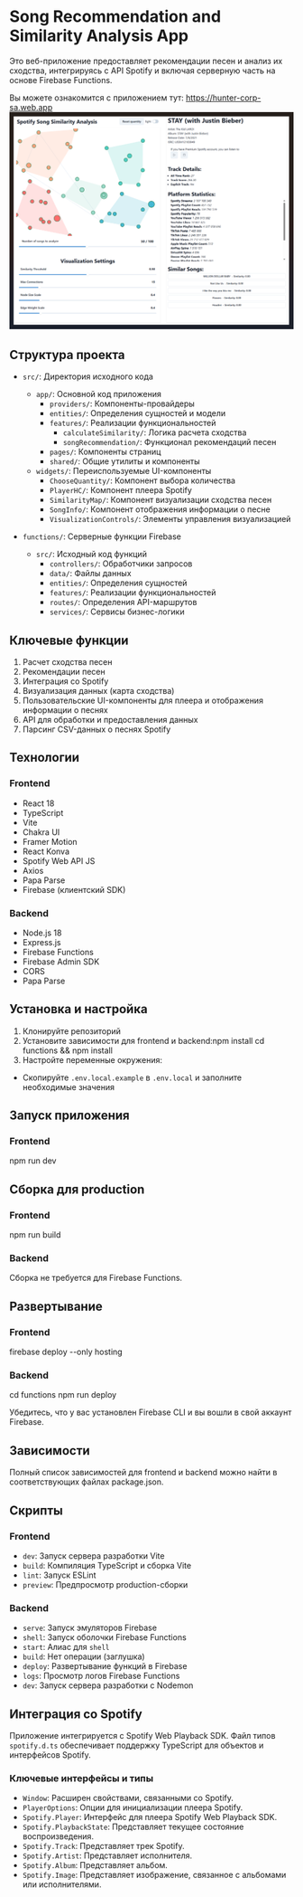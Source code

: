 
# Song Recommendation and Similarity Analysis App

Это веб-приложение предоставляет рекомендации песен и анализ их сходства, интегрируясь с API Spotify и включая серверную часть на основе Firebase Functions.

Вы можете ознакомится с приложением тут: https://hunter-corp-sa.web.app
[![HCSA](./hcsa1.png)](https://hunter-corp-sa.web.app/#)

## Структура проекта

- `src/`: Директория исходного кода
  - `app/`: Основной код приложения
    - `providers/`: Компоненты-провайдеры
    - `entities/`: Определения сущностей и модели
    - `features/`: Реализации функциональностей
      - `calculateSimilarity/`: Логика расчета сходства
      - `songRecommendation/`: Функционал рекомендаций песен
    - `pages/`: Компоненты страниц
    - `shared/`: Общие утилиты и компоненты
  - `widgets/`: Переиспользуемые UI-компоненты
    - `ChooseQuantity/`: Компонент выбора количества
    - `PlayerHC/`: Компонент плеера Spotify
    - `SimilarityMap/`: Компонент визуализации сходства песен
    - `SongInfo/`: Компонент отображения информации о песне
    - `VisualizationControls/`: Элементы управления визуализацией

- `functions/`: Серверные функции Firebase
  - `src/`: Исходный код функций
    - `controllers/`: Обработчики запросов
    - `data/`: Файлы данных
    - `entities/`: Определения сущностей
    - `features/`: Реализации функциональностей
    - `routes/`: Определения API-маршрутов
    - `services/`: Сервисы бизнес-логики

## Ключевые функции

1. Расчет сходства песен
2. Рекомендации песен
3. Интеграция со Spotify
4. Визуализация данных (карта сходства)
5. Пользовательские UI-компоненты для плеера и отображения информации о песнях
6. API для обработки и предоставления данных
7. Парсинг CSV-данных о песнях Spotify

## Технологии

### Frontend
- React 18
- TypeScript
- Vite
- Chakra UI
- Framer Motion
- React Konva
- Spotify Web API JS
- Axios
- Papa Parse
- Firebase (клиентский SDK)

### Backend
- Node.js 18
- Express.js
- Firebase Functions
- Firebase Admin SDK
- CORS
- Papa Parse

## Установка и настройка

1. Клонируйте репозиторий
2. Установите зависимости для frontend и backend:npm install
cd functions && npm install
3. Настройте переменные окружения:
- Скопируйте `.env.local.example` в `.env.local` и заполните необходимые значения

## Запуск приложения

### Frontend 
npm run dev

## Сборка для production
### Frontend
npm run build
### Backend
Сборка не требуется для Firebase Functions.

## Развертывание

### Frontend

firebase deploy --only hosting

### Backend
cd functions
npm run deploy

Убедитесь, что у вас установлен Firebase CLI и вы вошли в свой аккаунт Firebase.

## Зависимости

Полный список зависимостей для frontend и backend можно найти в соответствующих файлах package.json.

## Скрипты

### Frontend
- `dev`: Запуск сервера разработки Vite
- `build`: Компиляция TypeScript и сборка Vite
- `lint`: Запуск ESLint
- `preview`: Предпросмотр production-сборки

### Backend
- `serve`: Запуск эмуляторов Firebase
- `shell`: Запуск оболочки Firebase Functions
- `start`: Алиас для `shell`
- `build`: Нет операции (заглушка)
- `deploy`: Развертывание функций в Firebase
- `logs`: Просмотр логов Firebase Functions
- `dev`: Запуск сервера разработки с Nodemon

## Интеграция со Spotify

Приложение интегрируется с Spotify Web Playback SDK. Файл типов `spotify.d.ts` обеспечивает поддержку TypeScript для объектов и интерфейсов Spotify.

### Ключевые интерфейсы и типы

- `Window`: Расширен свойствами, связанными со Spotify.
- `PlayerOptions`: Опции для инициализации плеера Spotify.
- `Spotify.Player`: Интерфейс для плеера Spotify Web Playback SDK.
- `Spotify.PlaybackState`: Представляет текущее состояние воспроизведения.
- `Spotify.Track`: Представляет трек Spotify.
- `Spotify.Artist`: Представляет исполнителя.
- `Spotify.Album`: Представляет альбом.
- `Spotify.Image`: Представляет изображение, связанное с альбомами или исполнителями.

